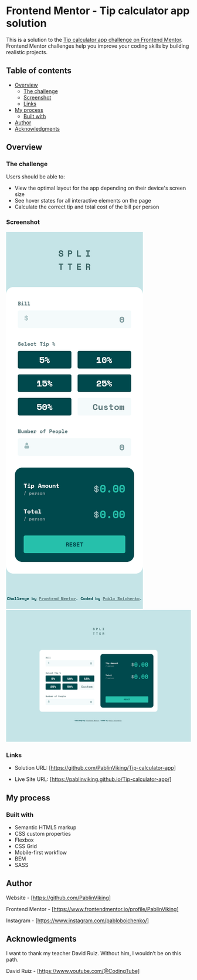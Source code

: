 # Frontend Mentor - Tip calculator app solution

This is a solution to the [Tip calculator app challenge on Frontend Mentor](https://www.frontendmentor.io/challenges/tip-calculator-app-ugJNGbJUX). Frontend Mentor challenges help you improve your coding skills by building realistic projects.

## Table of contents

- [Overview](#overview)
  - [The challenge](#the-challenge)
  - [Screenshot](#screenshot)
  - [Links](#links)
- [My process](#my-process)
  - [Built with](#built-with)
- [Author](#author)
- [Acknowledgments](#acknowledgments)



## Overview

### The challenge

Users should be able to:

- View the optimal layout for the app depending on their device's screen size
- See hover states for all interactive elements on the page
- Calculate the correct tip and total cost of the bill per person

### Screenshot

![alt text](375px.png) 
![alt text](1440px.png)

### Links

- Solution URL: [https://github.com/PablinViking/Tip-calculator-app]

- Live Site URL: [https://pablinviking.github.io/Tip-calculator-app/]

## My process

### Built with

- Semantic HTML5 markup
- CSS custom properties
- Flexbox
- CSS Grid
- Mobile-first workflow
- BEM
- SASS

## Author

Website - [https://github.com/PablinViking]

Frontend Mentor - [https://www.frontendmentor.io/profile/PablinViking]

Instagram - [https://www.instagram.com/pabloboichenko/]

## Acknowledgments

I want to thank my teacher David Ruiz. Without him, I wouldn’t be on this path.

David Ruiz - [https://www.youtube.com/@CodingTube]
